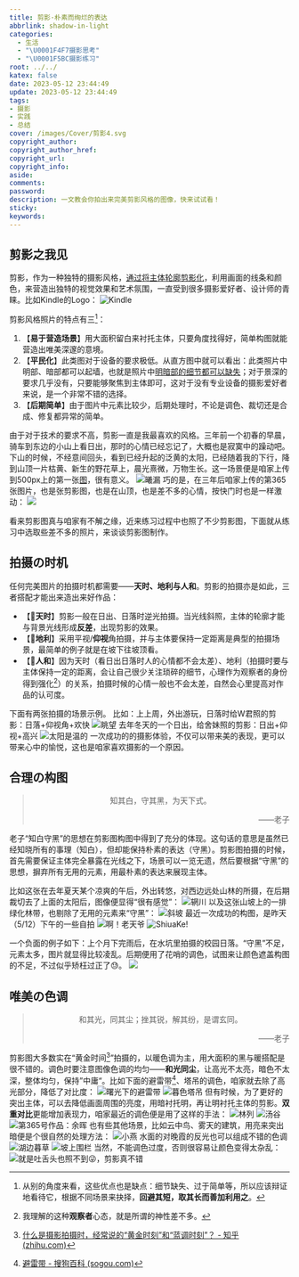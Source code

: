 ```yaml
---
title: 剪影·朴素而绚烂的表达
abbrlink: shadow-in-light
categories:
  - 生活
  - "\U0001F4F7摄影思考"
  - "\U0001F5BC️摄影练习"
root: ../../
katex: false
date: 2023-05-12 23:44:49
update: 2023-05-12 23:44:49
tags:
- 摄影
- 实践
- 总结
cover: /images/Cover/剪影4.svg
copyright_author:
copyright_author_href:
copyright_url:
copyright_info:
aside:
comments:
password:
description: 一文教会你拍出来完美剪影风格的图像，快来试试看！
sticky:
keywords:
---
```

## 剪影之我见
剪影，作为一种独特的摄影风格，<u>通过将主体轮廓剪影化</u>，利用画面的线条和颜色，来营造出独特的视觉效果和艺术氛围，一直受到很多摄影爱好者、设计师的青睐。比如Kindle的Logo：
![Kindle](https://pic.si-on.top/2023/05/20230513102627.png)

剪影风格照片的特点有三[^1]：
1. 【**易于营造场景**】用大面积留白来衬托主体，只要角度找得好，简单构图就能营造出唯美深邃的意境。
2. 【**平民化**】此类图对于设备的要求极低。从直方图中就可以看出：此类照片中明部、暗部都可以起墙，也就是照片中<u>明暗部的细节都可以缺失</u>；对于景深的要求几乎没有，只要能够聚焦到主体即可，这对于没有专业设备的摄影爱好者来说，是一个非常不错的选择。
3. 【**后期简单**】由于图片中元素比较少，后期处理时，不论是调色、裁切还是合成、修复都异常的简单。

由于对于技术的要求不高，剪影一直是我最喜欢的风格。三年前一个初春的早晨，骑车到东边的小山上看日出，那时的心情已经忘记了，大概也是寂寞中的躁动吧。下山的时候，不经意间回头，看到已经升起的泛黄的太阳，已经随着我的下行，降到山顶一片枯黄、新生的野花草上，晨光熹微，万物生长。这一场景便是咱家上传到500px上的第一张[图](https://500px.com.cn/community/photo-details/091f2d317c1b4c4abc908160192b6fb8)，很有意义。
![曦漏](https://img.500px.me/photo/dff7efb584b12a50d685e413b053d3302/091f2d317c1b4c4abc908160192b6fb8.jpg!p5)
巧的是，在三年后咱家上传的第365张图片，也是张剪影图，也是在山顶，也是差不多的心情，按快门时也是一样激动：
![](https://pic.si-on.top/2023/05/1683913498026.jpg)

看来剪影图真与咱家有不解之缘，近来练习过程中也照了不少剪影图，下面就从练习中选取些差不多的照片，来谈谈剪影图制作。
## 拍摄の时机
任何完美图片的拍摄时机都需要——**天时、地利与人和**。剪影的拍摄亦是如此，三者搭配才能出来造出来好作品：
* 【**🌄天时**】剪影一般在日出、日落时逆光拍摄。当光线斜照，主体的轮廓才能与背景光线形成**反差**，出现剪影的效果。
* 【🗻**地利**】采用平视/**仰视**角拍摄，并与主体要保持一定距离是典型的拍摄场景，最简单的例子就是在坡下往坡顶看。
* 【💃**人和**】因为天时（看日出日落时人的心情都不会太差）、地利（拍摄时要与主体保持一定的距离，会让自己很少关注琐碎的细节，心理作为观察者的身份得到强化[^2]）的关系，拍摄时候的心情一般也不会太差，自然会心里提高对作品的认可度。

下面有两张拍摄的场景示例。
比如：上上周，外出游玩，日落时给W君照的剪影：日落+仰视角+欢快
![眺望](../../../../images/20230506/1683913497925.jpg)
去年冬天的一个日出，给舍妹照的剪影：日出+仰视+高兴
![太阳是温的](../../../../images/20230506/1683913497987.jpg)
一次成功的的摄影体验，不仅可以带来美的表现，更可以带来心中的愉悦，这也是咱家喜欢摄影的一个原因。
## 合理の构图
> <center>知其白，守其黑，为天下式。</center>
> <p align="right">——老子</p>

老子“知白守黑”的思想在剪影图构图中得到了充分的体现。这句话的意思是虽然已经知晓所有的事理（知白），但却能保持朴素的表达（守黑）。剪影图拍摄的时候，首先需要保证主体完全暴露在光线之下，场景可以一览无遗，然后要根据“守黑”的思想，摒弃所有无用的元素，用最朴素的表达来展现主体。

比如这张在去年夏天某个凉爽的午后，外出转悠，对西边远处山林的所摄，在后期裁切去了上面的太阳后，图像便显得“很有感觉”：
![辋川](/images/20230506/Pasted%20image%2020230513113436.png)
以及这张山坡上的一排绿化林带，也剔除了无用的元素来“守黑”：
![斜坡](../../../../images/20230506/1683913498015.jpg)
最近一次成功的构图，是昨天（5/12）下午的一些自拍
![啊！老天爷](../../../../images/20230506/1683913498039.jpg)
![ShiuaKe!](../../../../images/20230506/Pasted%20image%2020230513115752.png)

一个负面的例子如下：上个月下完雨后，在水坑里拍摄的校园日落。“守黑”不足，元素太多，图片就显得比较凌乱。后期便用了花哨的调色，试图来让颜色遮盖构图的不足，不过似乎矫枉过正了😓。
![](../../../../images/20230506/1683913498000.jpg)

## 唯美の色调
> <center>和其光，同其尘；挫其锐，解其纷，是谓玄同。</center>
> <p align="right">——老子</p>

剪影图大多数实在“黄金时间[^3]”拍摄的，以暖色调为主，用大面积的黑与暖搭配是很不错的。调色时要注意图像色调的均匀——**和光同尘**，让高光不太亮，暗色不太深，整体均匀，保持”中庸“。比如下面的避雷带[^4]、塔吊的调色，咱家就去除了高光部分，降低了对比度：
![曙光下的避雷带](../../../../images/20230506/1683913498049.jpg)
![暮色塔吊](../../../../images/20230506/1683913498059.jpg)
但有时候，为了更好的突出主体，可以去降低画面周围的亮度，用暗衬托明，再让明衬托主体的剪影。**双重对比**更能增加表现力，咱家最近的调色便是用了这样的手法：
![林列](../../../../images/20230506/1683913497909.jpg)
![汤谷](../../../../images/20230506/1683913497974.jpg)
![第365号作品：余晖](../../../../images/20230506/1683913498026.jpg)
也有些其他场景，比如云中鸟、雾天的建筑，用亮来突出暗便是个很自然的处理方法：
![小燕](../../../../images/20230506/1683913498097.jpg)
水面的对晚霞的反光也可以组成不错的色调
![湖边暮草](../../../../images/20230506/1683913498071.jpg)
![坡上围栏](../../../../images/20230506/1683913497896.jpg)
当然，不能调色过度，否则很容易让颜色变得太杂乱：
![就是吐舌头也照不到😜，剪影真不错](../../../../images/20230506/1683913498109.jpg)


[^1]: 从别的角度来看，这些优点也是缺点：细节缺失、过于简单等，所以应该辩证地看待它，根据不同场景来抉择，**回避其短，取其长而善加利用之**。
[^2]: 我理解的这种**观察者**心态，就是所谓的神性差不多。
[^3]: [什么是摄影拍摄时，经常说的“黄金时刻”和“蓝调时刻”？ - 知乎 (zhihu.com)](https://zhuanlan.zhihu.com/p/408368110)
[^4]: [避雷带 - 搜狗百科 (sogou.com)](https://baike.sogou.com/v26225219.htm)